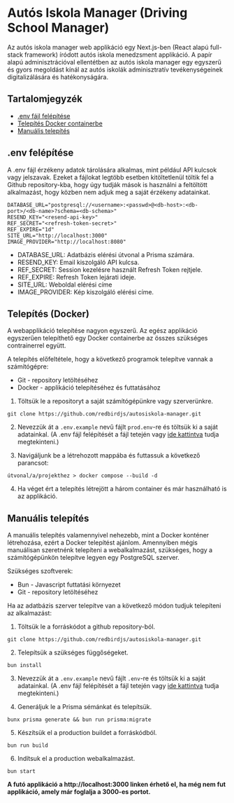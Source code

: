 # Autós Iskola Manager (Driving School Manager)

Az autós iskola manager web applikáció egy Next.js-ben (React alapú full-stack framework) íródott autós iskola menedzsment applikáció. A papír alapú adminisztrációval ellentétben az autós iskola manager egy egyszerű és gyors megoldást kínál az autós iskolák adminisztratív tevékenységeinek digitalizálására és hatékonyságára.  

## Tartalomjegyzék

- [.env fájl felépítése](#env-felépítése)
- [Telepítés Docker containerbe](#telepítés-docker)
- [Manuális telepítés](#manuális-telepítés)

## .env felépítése

A .env fájl érzékeny adatok tárolására alkalmas, mint például API kulcsok vagy jelszavak. Ezeket a fájlokat legtöbb esetben kitöltetlenül töltik fel a Github repository-kba, hogy úgy tudják mások is használni a feltöltött alkalmazást, hogy közben nem adjuk meg a saját érzékeny adatainkat.

```
DATABASE_URL="postgresql://<username>:<passwd>@<db-host>:<db-port>/<db-name>?schema=<db-schema>"
RESEND_KEY="<resend-api-key>"
REF_SECRET="<refresh-token-secret>"
REF_EXPIRE="1d"
SITE_URL="http://localhost:3000"
IMAGE_PROVIDER="http://localhost:8080"
```

- DATABASE_URL: Adatbázis elérési útvonal a Prisma számára.
- RESEND_KEY: Email kiszolgáló API kulcsa.
- REF_SECRET: Session kezelésre használt Refresh Token rejtjele.
- REF_EXPIRE: Refresh Token lejárati ideje.
- SITE_URL: Weboldal elérési címe
- IMAGE_PROVIDER: Kép kiszolgáló elérési címe.

## Telepítés (Docker)

A webapplikáció telepítése nagyon egyszerű. Az egész applikáció egyszerűen telepíthető
egy Docker containerbe az összes szükséges contrainerrel együtt.

A telepítés előfeltétele, hogy a következő programok telepítve vannak a számítógépre:

- Git - repository letöltéséhez
- Docker - applikáció telepítéséhez és futtatásához

1. Töltsük le a repositoryt a saját számítógépünkre vagy szerverünkre.

```
git clone https://github.com/redbirdjs/autosiskola-manager.git
```

2. Nevezzük át a `.env.example` nevű fájlt `prod.env`-re és töltsük ki a saját adatainkal. (A .env fájl felépítését a fájl tetején vagy [ide kattintva](#env-felépítése) tudja megtekinteni.)

3. Navigáljunk be a létrehozott mappába és futtassuk a következő parancsot:

```
útvonal/a/projekthez > docker compose --build -d
```

4. Ha véget ért a telepítés létrejött a három container és már használható is az applikáció.

## Manuális telepítés

A manuális telepítés valamennyivel nehezebb, mint a Docker konténer létrehozása, ezért a Docker telepítést ajánlom. Amennyiben mégis manuálisan szeretnénk telepíteni a webalkalmazást, szükséges, hogy a számítógépünkön telepítve legyen egy PostgreSQL szerver.

Szükséges szoftverek:

- Bun - Javascript futtatási környezet
- Git - repository letöltéséhez

Ha az adatbázis szerver telepítve van a következő módon tudjuk telepíteni az alkalmazást:

1. Töltsük le a forráskódot a github repository-ból.

```
git clone https://github.com/redbirdjs/autosiskola-manager.git
```

2. Telepítsük a szükséges függőségeket.

```
bun install
```

3. Nevezzük át a `.env.example` nevű fájlt `.env`-re és töltsük ki a saját adatainkal. (A .env fájl felépítését a fájl tetején vagy [ide kattintva](#env-felépítése) tudja megtekinteni.)

4. Generáljuk le a Prisma sémánkat és telepítsük.

```
bunx prisma generate && bun run prisma:migrate
```

5. Készítsük el a production buildet a forráskódból.

```
bun run build
```

6. Indítsuk el a production webalkalmazást.

```
bun start
```

**A futó applikáció a http://localhost:3000 linken érhető el, ha még nem fut applikáció, amely már foglalja a 3000-es portot.**
